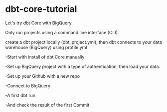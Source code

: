# dbt-core-tutorial
Let's try dbt Core with BigQuery

Only run projects using a command line interface (CLI).

create a dbt project locally (dbt_project.yml),
then dbt connects to your data warehouse (BigQuery) using profile.yml

-Start with install of dbt Core manually

-Set up BigQuery project with a type of authentication, then load your data.

-Set up your Github with a new repo

-Connect to BigQuery

-A first dbt run

-And check the result of the first Commit


